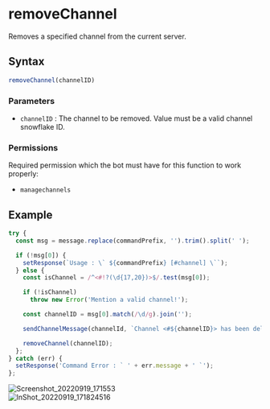# removeChannel
Removes a specified channel from the current server.

## Syntax
```js
removeChannel(channelID)
```

### Parameters
- `channelID` : The channel to be removed. Value must be a valid channel snowflake ID.

### Permissions
Required permission which the bot must have for this function to work properly:
- `managechannels`

## Example
```js
try {
  const msg = message.replace(commandPrefix, '').trim().split(' ');

  if (!msg[0]) {
    setResponse(`Usage : \` ${commandPrefix} [#channel] \``);
  } else {
    const isChannel = /^<#!?(\d{17,20})>$/.test(msg[0]);

    if (!isChannel)
      throw new Error('Mention a valid channel!');

    const channelID = msg[0].match(/\d/g).join('');

    sendChannelMessage(channelId, `Channel <#${channelID}> has been deleted!`);

    removeChannel(channelID);
  };
} catch (err) {
  setResponse('Command Error : ` ' + err.message + ' `');
};
```

![Screenshot_20220919_171553](https://user-images.githubusercontent.com/95774950/191010718-37e88b91-2769-439a-92ce-3e2b7a4605e8.png)\
![InShot_20220919_171824516](https://user-images.githubusercontent.com/95774950/191010751-6e7bd8d8-00ef-4ca6-850d-4124254cc5a3.jpg)
